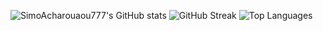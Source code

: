 ![SimoAcharouaou777's GitHub stats](https://github-readme-stats.vercel.app/api?username=SimoAcharouaou777&show_icons=true&theme=radical)
![GitHub Streak](https://github-readme-streak-stats.herokuapp.com?user=SimoAcharouaou777&theme=radical&date_format=M%20j%5B%2C%20Y%5D)
![Top Languages](https://github-readme-stats.vercel.app/api/top-langs/?username=SimoAcharouaou777&layout=compact&theme=radical)
